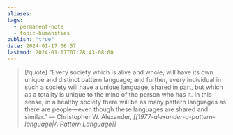 ```yaml
---
aliases: 
tags:
  - permanent-note
  - topic-humanities
publish: "true"
date: 2024-01-17 06:57
lastmod: 2024-01-17T07:28:43-08:00
---
```

>[!quote]
>”Every society which is alive and whole, will have its own unique and distinct pattern language; and further, every individual in such a society will have a unique language, shared in part, but which as a totality is unique to the mind of the person who has it. In this sense, in a healthy society there will be as many pattern languages as there are people—even though these languages are shared and similar.” — Christopher W. Alexander, *[[1977-alexander-a-pattern-language|A Pattern Language]]*

